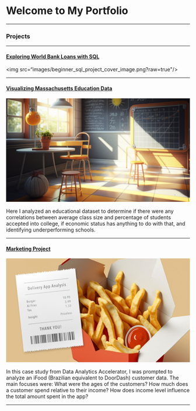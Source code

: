 # Welcome to My Portfolio

---

### Projects

---
#### [Exploring World Bank Loans with SQL](/bank)
<img src=“images/beginner_sql_project_cover_image.png?raw=true"/>

---
#### [Visualizing Massachusetts Education Data](https://www.linkedin.com/pulse/visualizing-massachusetts-education-data-gregory-santoro/)
[<img src="images/Presentation1.png?raw=true"/>](https://www.linkedin.com/pulse/visualizing-massachusetts-education-data-gregory-santoro/)

Here I analyzed an educational dataset to determine if there were any correlations between average class size and percentage of students accepted into college, if economic status has anything to do with that, and identifying underperforming schools.

---
#### [Marketing Project](https://www.linkedin.com/pulse/delivery-app-marketing-analysis-gregory-santoro/)
[<img src="images/Delivery-App-Analysis_Image_Gregory-Santoro_2 .png?raw=true"/>](https://www.linkedin.com/pulse/delivery-app-marketing-analysis-gregory-santoro/)

In this case study from Data Analytics Accelerator, I was prompted to analyze an iFood (Brazilian equivalent to DoorDash) customer data. The main focuses were:
What were the ages of the customers?
How much does a customer spend relative to their income?
How does income level influence the total amount spent in the app?

---
